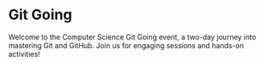 # Git Going
 Welcome to the Computer Science Git Going event, a two-day journey into mastering Git and GitHub. Join us for engaging sessions and hands-on activities!
